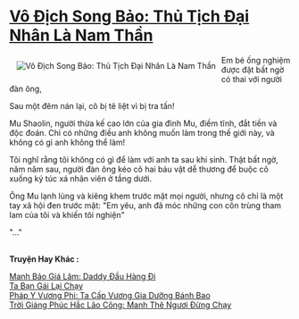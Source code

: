 <a href="https://truyentiki.com/vo-dich-song-bao-thu-tich-dai-nhan-la-nam-than.31966/" title="Vô Địch Song Bảo: Thủ Tịch Đại Nhân Là Nam Thần"><h1>Vô Địch Song Bảo: Thủ Tịch Đại Nhân Là Nam Thần</h1></a><div style="display:table"><img align="right" style="float: left; padding: 10px;" src="https://truyentiki.com/a/img/str/src/31966.jpg" alt="Vô Địch Song Bảo: Thủ Tịch Đại Nhân Là Nam Thần">Em bé ống nghiệm được đặt bất ngờ có thai với người đàn ông, <p></p> Sau một đêm nán lại, cô bị tê liệt vì bị tra tấn! <p></p> Mu Shaolin, người thừa kế cao lớn của gia đình Mu, điềm tĩnh, đắt tiền và độc đoán. Chỉ có những điều anh không muốn làm trong thế giới này, và không có gì anh không thể làm! <p></p> Tôi nghĩ rằng tôi không có gì để làm với anh ta sau khi sinh. Thật bất ngờ, năm năm sau, người đàn ông kéo cô hai báu vật dễ thương để buộc cô xuống ký túc xá nhân viên ở tầng dưới. <p></p> Ông Mu lạnh lùng và kiêng khem trước mặt mọi người, nhưng cô chỉ là một tay xã hội đen trước mặt: "Em yêu, anh đã móc những con côn trùng tham lam của tôi và khiến tôi nghiện" <p></p> "..."</div><p><br><b>Truyện Hay Khác :</b></p><a href="https://truyentiki.com/manh-bao-gia-lam-daddy-dau-hang-di.31965/" alt="Manh Bảo Giá Lâm: Daddy Đầu Hàng Đi">Manh Bảo Giá Lâm: Daddy Đầu Hàng Đi</a><br/><a href="https://github.com/nownovels/top500/tree/master/truyenhay/33774/" alt="Ta Bạn Gái Lại Chạy">Ta Bạn Gái Lại Chạy</a><br/><a href="https://github.com/nownovels/top500/tree/master/truyenhay/33630/" alt="Pháp Y Vương Phi: Ta Cấp Vương Gia Dưỡng Bánh Bao">Pháp Y Vương Phi: Ta Cấp Vương Gia Dưỡng Bánh Bao</a><br/><a href="https://github.com/nownovels/truyenhay/tree/master/truyenhay/30782/README.md" alt="Trời Giáng Phúc Hắc Lão Công: Manh Thê Ngươi Đừng Chạy">Trời Giáng Phúc Hắc Lão Công: Manh Thê Ngươi Đừng Chạy</a><br/>